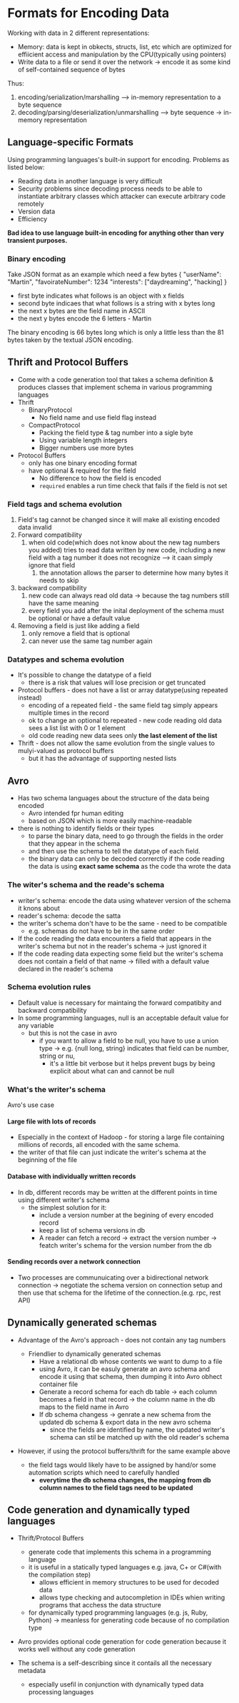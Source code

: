 # Formats for Encoding Data

Working with data in 2 different representations:
* Memory: data is kept in obkects, structs, list, etc which are optimized for effiicient access and manipulation by the CPU(typically using pointers)
* Write data to a file or send it over the network -> encode it as some kind of self-contained sequence of bytes

Thus: 
1. encoding/serialization/marshalling --> in-memory representation to a byte sequence
2. decoding/parsing/deserialization/unmarshalling --> byte sequence -> in-memory representation

## Language-specific Formats

Using programming languages's built-in support for encoding. Problems as listed below:
* Reading data in another language is very difficult
* Security problems since decoding process needs to be able to instantiate arbitrary classes which attacker can execute arbitrary code remotely
* Version data
* Efficiency

**Bad idea to use language built-in encoding for anything other than very transient purposes.**

### Binary encoding
Take JSON format as an example which need a few bytes
{
    "userName": "Martin",
    "favoirateNumber": 1234
    "interests": ["daydreaming", "hacking]
}
* first byte indicates what follows is an object with x fields
* second byte indicaes that what follows is a string with x bytes long
* the next x bytes are the field name in ASCII
* the next y bytes encode the 6 letters - Martin

The binary encoding is 66 bytes long which is only a little less than the 81 bytes taken by the textual JSON encoding.

## Thrift and Protocol Buffers
* Come with a code generation tool that takes a schema definition  & produces classes that implement schema in various programming languages
* Thrift
  * BinaryProtocol
    * No field name and use field flag instead
  * CompactProtocol
    * Packing the field type & tag number into a sigle byte
    * Using variable length integers
    * Bigger numbers use more bytes
* Protocol Buffers
  * only has one binary encoding format
  * have optional & required for the field
    * No difference to how the field is encoded
    * `required` enables a run time check that fails if the field is not set

### Field tags and schema evolution
1. Field's tag cannot be changed since it will make all existing encoded data invalid
2. Forward compatibility
   1. when old code(which does not know about the new tag numbers you added) tries to read data written by new code, including a new field with a tag number it does not recognize --> it caan simply ignore that field
      1.  the annotation allows the parser to determine how many bytes it needs to skip
3. backward compatibility
   1. new code can always read old data -> because the tag numbers still have the same meaning
   2. every field you add after the inital deployment of the schema must be optional or have a default value
4. Removing a field is just like adding a field
   1. only remove a field that is optional
   2. can never use the same tag number again

### Datatypes and schema evolution
* It's possible to change the datatype of a field 
  * there is a risk that values will lose precision or get truncated
* Protocol buffers - does not have a list or array datatype(using repeated instead)
  * encoding of a repeated field - the same field tag simply appears multiple times in the record
  * ok to change an optional to repeated - new code reading old data sees a list list with 0 or 1 element
  * old code reading new data sees only **the last element of the list**
* Thrift  - does not allow the same evolution from the single values to mulyi-valued as protocol buffers
  * but it has the advantage of supporting nested lists

## Avro
* Has two schema languages about the structure of the data being encoded
  * Avro intended fpr human editing
  * based on JSON which is more easily machine-readable
* there is nothing to identify fields or their types
  * to parse the binary data, need to go through the fields in the order that they appear in the schema 
  * and then use the schema to tell the datatype of each field.
  * the binary data can only be decoded correrctly if the code reading the data is using **exact same schema** as the code tha wrote the data

### The witer's schema and the reade's schema
* writer's schema: encode the data using whatever version of the schema it knons about
* reader's schema: decode the satta
* the writer's schema don't have to be the same - need to be compatible
  * e.g. schemas do not have to be in the same order
* If the code reading the data encounters a field that appears in the writer's schema but not in the reader's schema -> just ignored it
* If the code reading data expecting some field but the writer's schema does not contain a field of that name -> filled with a default value declared in the reader's schema

### Schema evolution rules
* Default value is necessary for maintaing the forward compatibity and backward compatibility
* In some programming languages, null is an acceptable default value for any variable
  * but this is not the case in avro
    * if you want to allow a field to be null, you have to use a union type -> e.g. {null long, string} indicates that field can be number, string or nu,
      * it's a little bit verbose but it helps prevent bugs by being explicit about what can and cannot be null

### What's the writer's schema
Avro's use case

#### Large file with lots of records
* Especially in the context of Hadoop - for storing a large file containing millions of records, all encoded with the same schema.
* the writer of that file can just indicate the writer's schema at the beginning of the file

#### Database with individually written records
* In db, different records may be written at the different points in time using different writer's schema
  * the simplest solution for it: 
    * include a version number at the begining of every encoded record
    * keep a list of schema versions in db
    * A reader can fetch a record -> extract the version number -> featch writer's schema for the version number from the db
#### Sending records over a network connection
* Two processes are communuicating over a bidirectional network connection -> negotiate the schema version on connection setup and then use that schema for the lifetime of the connection.(e.g. rpc, rest API)

## Dynamically generated schemas
* Advantage of the Avro's approach - does not contain any tag numbers
  * Friendlier to dynamically generated schemas
    * Have a relational db whose contents we want to dump to a file
    * using Avro, it can be easuly generate an avro schema and encode it using that schema, then dumping it into Avro obhect container file
    * Generate a record schema for each db table -> each column becomes a field in that record -> the column name in the db maps to the field name in Avro
    * If db schema changess -> genrate a new schema from the updated db schema & export data in the new avro schema 
      * since the fields are identified by name,  the updated writer's schema can stil be matched up with the old reader's schema

* However, if using the protocol buffers/thrift for the same example above
  * the field tags would likely have to be assigned by hand/or some automation scripts which need to carefully handled
    * **everytime the db schema changes, the mapping from db column names to the field tags need to be updated**

## Code generation and dynamically typed languages
* Thrift/Protocol Buffers
  * generate code that implements this schema in a programming language
  * it is useful in a statically typed languages e.g. java, C+ or C#(with the compilation step)
    * allows efficient in memory structures to be used for decoded data
    * allows type checking and autocompletion in IDEs whien writing programs that acchess the data structure 
  * for dynamically typed programming languages (e.g. js, Ruby, Python) -> meanless for generating code because of no compilation type

* Avro provides optional code generation for code generation because it works well without any code generation
* The schema is a self-describing since it contails all the necessary metadata
  * especially usefil in conjunction with dynamically typed data processing languages
